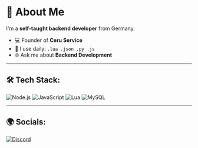 # 👋 About Me

I'm a **self-taught backend developer** from Germany.

- 💻 Founder of **Ceru Service**
- 🔧 I use daily: `.lua .json .py .js`
- 🌐 Ask me about **Backend Development**

---

## 🛠️ Tech Stack:

![Node.js](https://img.shields.io/badge/Node.js-43853D?style=for-the-badge&logo=node.js&logoColor=white)
![JavaScript](https://img.shields.io/badge/JavaScript-F7DF1E?style=for-the-badge&logo=javascript&logoColor=black)
![Lua](https://img.shields.io/badge/Lua-2C2D72?style=for-the-badge&logo=lua&logoColor=white)
![MySQL](https://img.shields.io/badge/MySQL-4479A1?style=for-the-badge&logo=mysql&logoColor=white)

---

## 🌍 Socials:
[![Discord](https://img.shields.io/badge/Discord-7289DA?logo=discord&logoColor=white)](https://discord.gg/ceru-service/)
